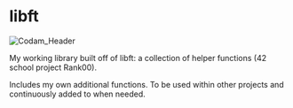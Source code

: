 # libft

![Codam_Header](https://user-images.githubusercontent.com/115113929/229160466-ed0125ab-73c4-4789-a31e-36d835bc6489.jpg)



My working library built off of libft: a collection of helper functions (42 school project Rank00). 

Includes my own additional functions. To be used within other projects and continuously added to when needed.
